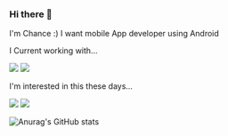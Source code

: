### Hi there 👋

I'm Chance :) 
I want mobile App developer using Android

I Current working with...

<a href="https://developer.android.com" target="_blank"><img src="https://img.shields.io/badge/Android-3DDC84?style=flat-square&logo=Android&logoColor=white"/></a>
<a href="https://developer.android.com" target="_blank"><img src="https://img.shields.io/badge/Kotlin-7F52FF?style=flat-square&logo=Android&logoColor=white"/></a>


I'm interested in this these days...

<a href="https://developer.android.com" target="_blank"><img src="https://img.shields.io/badge/Compose-000000?style=flat-square&logo=Android&logoColor=white"/></a>
<a href="https://developer.android.com" target="_blank"><img src="https://img.shields.io/badge/Flutter-02569B?style=flat-square&logo=Android&logoColor=white"/></a>



![Anurag's GitHub stats](https://github-readme-stats.vercel.app/api?username=Gandarlpu&theme=default&show_icons=true)
